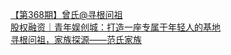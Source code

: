   
[【第368期】曾氏@寻根问祖](http://www.dianyue.me/archives/470/rs8mnyldhdwrbkuz/)  
[股权融资｜青年娱创城：打造一座专属于年轻人的基地](http://www.dianyue.me/archives/057/yh898rslunj2now4/)  
[寻根问祖，家族探源——范氏家族](http://www.dianyue.me/archives/713/enmk9915gsc2bk01/)